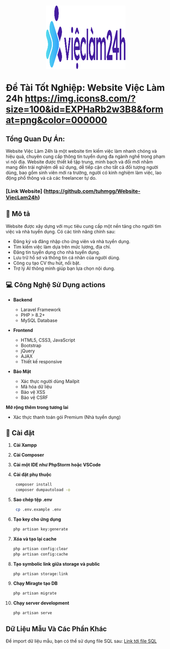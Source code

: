 <p align="center"><a href="#" target="_blank"><img src="https://github.com/tuhmgg/Website-ViecLam24h/blob/master/public/image/logo-vieclam24h.png" width="250" height="200" alt="Logo"></a></p>



# Đề Tài Tốt Nghiệp: Website Việc Làm 24h https://img.icons8.com/?size=100&id=EXPHaRb2w3B8&format=png&color=000000

## Tổng Quan Dự Án: 
Website Việc Làm 24h là một website tìm kiếm việc làm nhanh chóng và hiệu quả, chuyên cung cấp thông tin tuyển dụng đa ngành nghề trong phạm vi nội địa. Website được thiết kế tập trung, minh bạch và đổi mới nhằm mang đến trải nghiệm dễ sử dụng, dễ tiếp cận cho tất cả đối tượng người dùng, bao gồm sinh viên mới ra trường, người có kinh nghiệm làm việc, lao động phổ thông và cả các freelancer tự do.

### [Link Website] (https://github.com/tuhmgg/Website-ViecLam24h)

## 🎯 Mô tả
Website được xây dựng với mục tiêu cung cấp một nền tảng cho người tìm việc và nhà tuyển dụng. Có các tính năng chính sau:
- Đăng ký và đăng nhập cho ứng viên và nhà tuyển dụng.
- Tìm kiếm việc làm dựa trên mức lương, địa chỉ.
- Đăng tin tuyển dụng cho nhà tuyển dụng.
- Lưu trữ hồ sơ và thông tin cá nhân của người dùng.
- Công cụ tạo CV thu hút, nổi bật.
- Trợ lý AI thông minh giúp bạn lựa chọn nội dung.

## 💻 Công Nghệ Sử Dụng actions
- **Backend**
  - Laravel Framework
  - PHP > 8.2+
  - MySQL Database

- **Frontend**
  - HTML5, CSS3, JavaScript
  - Bootstrap
  - jQuery
  - AJAX
  - Thiết kế responsive

- **Bảo Mật**
  - Xác thực người dùng Mailpit
  - Mã hóa dữ liệu
  - Bảo vệ XSS
  - Bảo vệ CSRF
  
 **Mở rộng thêm trong tương lai**
  - Xác thực thanh toán gói Premium (Nhà tuyển dụng)

## 🎨 Cài đặt
1. **Cài Xampp**
   
3. **Cài Composer**

4. **Cài một IDE như PhpStorm hoặc VSCode**

5. **Cài đặt phụ thuộc**
   ```bash
    composer install
    composer dumpautoload -o
   ```
6. **Sao chép tệp .env**
   ```bash
    cp .env.example .env
    ```
9. **Tạo key cho ứng dụng**
    ```bash
    php artisan key:generate
    ```
9. **Xóa và tạo lại cache**
    ```bash
    php artisan config:clear
    php artisan config:cache
    ```
10. **Tạo symbolic link giữa storage và public**
    ```bash
    php artisan storage:link
    ```
11. **Chạy Miragte tạo DB**
    ```bash
    php artisan migrate

12. **Chạy server development**
    ```bash
    php artisan serve
    ```

## Dữ Liệu Mẫu Và Các Phần Khác
Để import dữ liệu mẫu, bạn có thể sử dụng file SQL sau: [Link tới file SQL](laravel.sql)




